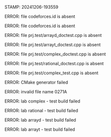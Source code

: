 STAMP: 20241206-193559
ERROR: file codeforces.id is absent
ERROR: file codeforces.id is absent
ERROR: file prj.test/arrayd_doctest.cpp is absent
ERROR: file prj.test/arrayt_doctest.cpp is absent
ERROR: file prj.test/complex_doctest.cpp is absent
ERROR: file prj.test/rational_doctest.cpp is absent
ERROR: file prj.test/complex_test.cpp is absent
ERROR: CMake generator failed
ERROR: invalid file name 0271A
ERROR: lab complex - test build failed
ERROR: lab rational - test build failed
ERROR: lab arrayd - test build failed
ERROR: lab arrayt - test build failed
